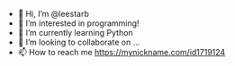 - 👋 Hi, I’m @leestarb
- 👀 I’m interested in programming!
- 🌱 I’m currently learning Python
- 💞️ I’m looking to collaborate on ...
- 📫 How to reach me https://mynickname.com/id1719124

<!---
leestarb/leestarb is a ✨ special ✨ repository because its `README.md` (this file) appears on your GitHub profile.
You can click the Preview link to take a look at your changes.
--->
